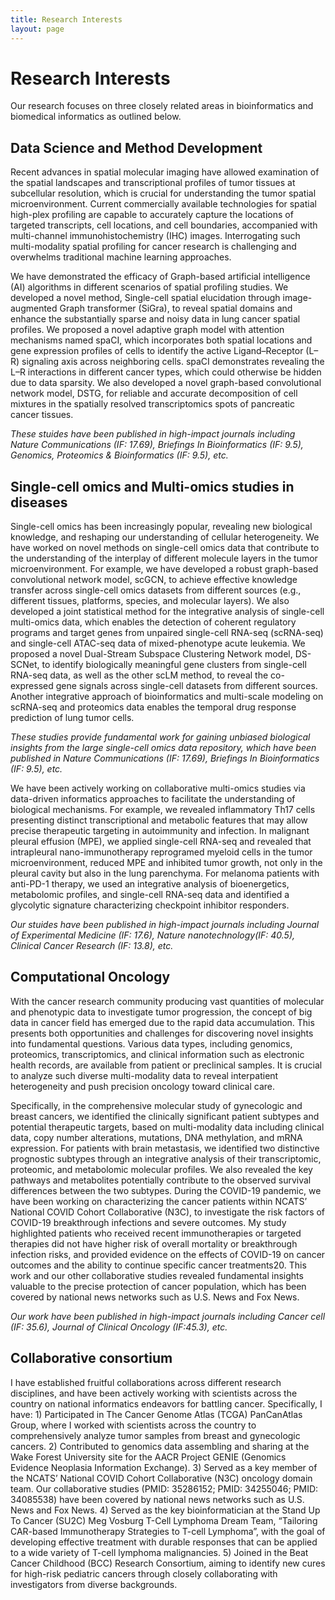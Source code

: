 ```yaml
---
title: Research Interests
layout: page
---
```

# Research Interests

Our research focuses on three closely related areas in bioinformatics and biomedical informatics as outlined below.


## Data Science and Method Development 

Recent advances in spatial molecular imaging have allowed examination of the spatial landscapes and transcriptional profiles of tumor tissues at subcellular resolution, which is crucial for understanding the tumor spatial microenvironment. Current commercially available technologies for spatial high-plex profiling are capable to accurately capture the locations of targeted transcripts, cell locations, and cell boundaries, accompanied with multi-channel immunohistochemistry (IHC) images. Interrogating such multi-modality spatial profiling for cancer research is challenging and overwhelms traditional machine learning approaches.

We have demonstrated the efficacy of Graph-based artificial intelligence (AI) algorithms in different scenarios of spatial profiling studies. We developed a novel method, Single-cell spatial elucidation through image-augmented Graph transformer (SiGra), to reveal spatial domains and enhance the substantially sparse and noisy data in lung cancer spatial profiles. We proposed a novel adaptive graph model with attention mechanisms named spaCI, which incorporates both spatial locations and gene expression profiles of cells to identify the active Ligand–Receptor (L–R) signaling axis across neighboring cells. spaCI demonstrates revealing the L–R interactions in different cancer types, which could otherwise be hidden due to data sparsity. We also developed a novel graph-based convolutional network model, DSTG, for reliable and accurate decomposition of cell mixtures in the spatially resolved transcriptomics spots of pancreatic cancer tissues. 

_These stuides have been published in high-impact journals including Nature Communications (IF: 17.69), Briefings In Bioinformatics (IF: 9.5), Genomics, Proteomics & Bioinformatics (IF: 9.5), etc._


## Single-cell omics and Multi-omics studies in diseases

Single-cell omics has been increasingly popular, revealing new biological knowledge, and reshaping our understanding of cellular heterogeneity. We have worked on novel methods on single-cell omics data that contribute to the understanding of the interplay of different molecule layers in the tumor microenvironment. For example, we have developed a robust graph-based convolutional network model, scGCN, to achieve effective knowledge transfer across single-cell omics datasets from different sources (e.g., different tissues, platforms, species, and molecular layers). We also developed a joint statistical method for the integrative analysis of single-cell multi-omics data, which enables the detection of coherent regulatory programs and target genes from unpaired single-cell RNA-seq (scRNA-seq) and single-cell ATAC-seq data of mixed-phenotype acute leukemia. We proposed a novel Dual-Stream Subspace Clustering Network model, DS-SCNet, to identify biologically meaningful gene clusters from single-cell RNA-seq data, as well as the other scLM method, to reveal the co-expressed gene signals across single-cell datasets from different sources. Another integrative approach of bioinformatics and multi-scale modeling on scRNA-seq and proteomics data enables the temporal drug response prediction of lung tumor cells. 

_These studies provide fundamental work for gaining unbiased biological insights from the large single-cell omics data repository, which have been published in Nature Communications (IF: 17.69), Briefings In Bioinformatics (IF: 9.5), etc._

We have been actively working on collaborative multi-omics studies via data-driven informatics approaches to facilitate the understanding of biological mechanisms. For example, we revealed inflammatory Th17 cells presenting distinct transcriptional and metabolic features that may allow precise therapeutic targeting in  autoimmunity and infection. In malignant pleural effusion (MPE), we applied single-cell RNA-seq and revealed that intrapleural nano-immunotherapy reprogramed myeloid cells in the tumor microenvironment, reduced MPE and inhibited tumor growth, not only in the pleural cavity but also in the lung parenchyma. For melanoma patients with anti-PD-1 therapy, we used an integrative analysis of bioenergetics, metabolomic profiles, and single-cell RNA-seq data and identified a glycolytic signature characterizing checkpoint inhibitor responders.

_Our stuides have been published in high-impact journals including Journal of Experimental Medicine (IF: 17.6), Nature nanotechnology(IF: 40.5), Clinical Cancer Research (IF: 13.8), etc._


## Computational Oncology

With the cancer research community producing vast quantities of molecular and phenotypic data to investigate tumor progression, the concept of big data in cancer field has emerged due to the rapid data accumulation. This presents both opportunities and challenges for discovering novel insights into fundamental questions. Various data types, including genomics, proteomics, transcriptomics, and clinical information such as electronic health records, are available from patient or preclinical samples. It is crucial to analyze such diverse multi-modality data to reveal interpatient heterogeneity and push precision oncology toward clinical care.

Specifically, in the comprehensive molecular study of gynecologic and breast cancers, we identified the clinically significant patient subtypes and potential therapeutic targets, based on multi-modality data including clinical data, copy number alterations, mutations, DNA methylation, and mRNA expression. For patients with brain metastasis, we identified two distinctive prognostic subtypes through an integrative analysis of their transcriptomic, proteomic, and metabolomic molecular profiles. We also revealed the key pathways and metabolites potentially contribute to the observed survival differences between the two subtypes. During the COVID-19 pandemic, we have been working on characterizing the cancer patients within NCATS’ National COVID Cohort Collaborative (N3C), to investigate the risk factors of COVID-19 breakthrough infections and severe outcomes. My study highlighted patients who received recent immunotherapies or targeted therapies did not have higher risk of overall mortality or breakthrough infection risks, and provided evidence on the effects of COVID-19 on cancer outcomes and the ability to continue specific cancer treatments20. This work and our other collaborative studies revealed fundamental insights valuable to the precise protection of cancer population, which has been covered by national news networks such as U.S. News and Fox News. 

_Our work have been published in high-impact journals including Cancer cell (IF: 35.6), Journal of Clinical Oncology (IF:45.3), etc._

## Collaborative consortium

I have established fruitful collaborations across different research disciplines, and have been actively working with scientists across the country on national informatics endeavors for battling cancer. Specifically, I have: 1) Participated in The Cancer Genome Atlas (TCGA) PanCanAtlas Group, where I worked with scientists across the country to comprehensively analyze tumor samples from breast and gynecologic cancers. 2) Contributed to genomics data assembling and sharing at the Wake Forest University site for the AACR Project GENIE (Genomics Evidence Neoplasia Information Exchange). 3) Served as a key member of the NCATS’ National COVID Cohort Collaborative (N3C) oncology domain team. Our collaborative studies (PMID: 35286152; PMID: 34255046; PMID: 34085538) have been covered by national news networks such as U.S. News and Fox News. 4) Served as the key bioinformatician at the Stand Up To Cancer (SU2C) Meg Vosburg T-Cell Lymphoma Dream Team, “Tailoring CAR-based Immunotherapy Strategies to T-cell Lymphoma”, with the goal of developing effective treatment with durable responses that can be applied to a wide variety of T-cell lymphoma malignancies. 5) Joined in the Beat Cancer Childhood (BCC) Research Consortium, aiming to identify new cures for high-risk pediatric cancers through closely collaborating with investigators from diverse backgrounds.
